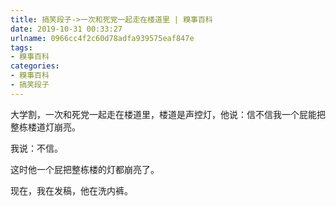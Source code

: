 ```yaml
---
title: 搞笑段子->一次和死党一起走在楼道里 | 糗事百科
date: 2019-10-31 00:33:27
urlname: 0966cc4f2c60d78adfa939575eaf847e
tags: 
- 糗事百科
categories:
- 糗事百科
- 搞笑段子
---
```

大学割，一次和死党一起走在楼道里，楼道是声控灯，他说：信不信我一个屁能把整栋楼道灯崩亮。

我说：不信。

这时他一个屁把整栋楼的灯都崩亮了。

现在，我在发稿，他在洗内裤。


